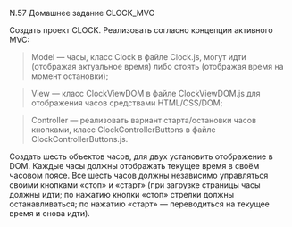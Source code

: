 N.57 Домашнее задание CLOCK_MVC

Создать проект CLOCK. Реализовать согласно концепции активного MVC:

> Model — часы, класс Clock в файле Clock.js, могут идти (отображая актуальное время) либо стоять (отображая время на момент остановки);

> View — класс ClockViewDOM в файле ClockViewDOM.js для отображения часов средствами HTML/CSS/DOM;

> Controller — реализовать вариант старта/остановки часов кнопками, класс ClockControllerButtons в файле ClockControllerButtons.js.

Создать шесть объектов часов, для двух установить отображение в DOM. Каждые часы должны отображать текущее время в своём часовом поясе.
Все шесть часов должны независимо управляться своими кнопками «стоп» и «старт» (при загрузке страницы часы должны идти; по нажатию кнопки «стоп» стрелки должны останавливаться; по нажатию «старт» — переводиться на текущее время и снова идти).
